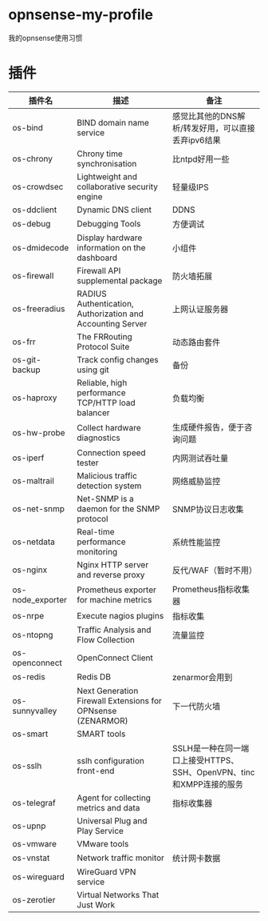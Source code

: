 # opnsense-my-profile
我的opnsense使用习惯

# 插件
|插件名|描述|备注|
|---|---|---|
|os-bind|BIND domain name service|感觉比其他的DNS解析/转发好用，可以直接丢弃ipv6结果|
|os-chrony|Chrony time synchronisation|比ntpd好用一些|
|os-crowdsec|Lightweight and collaborative security engine|轻量级IPS|
|os-ddclient|Dynamic DNS client|DDNS|
|os-debug|Debugging Tools|方便调试|
|os-dmidecode|Display hardware information on the dashboard|小组件|
|os-firewall|Firewall API supplemental package|防火墙拓展|
|os-freeradius|RADIUS Authentication, Authorization and Accounting Server|上网认证服务器|
|os-frr|The FRRouting Protocol Suite|动态路由套件|
|os-git-backup|Track config changes using git|备份|
|os-haproxy|Reliable, high performance TCP/HTTP load balancer|负载均衡|
|os-hw-probe|Collect hardware diagnostics|生成硬件报告，便于咨询问题|
|os-iperf|Connection speed tester|内网测试吞吐量|
|os-maltrail|Malicious traffic detection system|网络威胁监控|
|os-net-snmp|Net-SNMP is a daemon for the SNMP protocol|SNMP协议日志收集|
|os-netdata|Real-time performance monitoring|系统性能监控|
|os-nginx|Nginx HTTP server and reverse proxy|反代/WAF（暂时不用）|
|os-node_exporter|Prometheus exporter for machine metrics|Prometheus指标收集器|
|os-nrpe|Execute nagios plugins|指标收集|
|os-ntopng|Traffic Analysis and Flow Collection|流量监控|
|os-openconnect|OpenConnect Client||
|os-redis|Redis DB|zenarmor会用到|
|os-sunnyvalley|Next Generation Firewall Extensions for OPNsense (ZENARMOR)|下一代防火墙|
|os-smart|SMART tools||
|os-sslh|sslh configuration front-end|SSLH是一种在同一端口上接受HTTPS、SSH、OpenVPN、tinc和XMPP连接的服务|
|os-telegraf|Agent for collecting metrics and data|指标收集器|
|os-upnp|Universal Plug and Play Service||
|os-vmware|VMware tools||
|os-vnstat|Network traffic monitor|统计网卡数据|
|os-wireguard|WireGuard VPN service||
|os-zerotier|Virtual Networks That Just Work||

